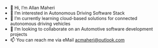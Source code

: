 - 👋 Hi, I’m Allan Maheri
- 👀 I’m interested in Autonomous Driving Software Stack
- 🌱  I’m currently learning cloud-based solutions for connected autonomous driving vehicles
- 💞️ I’m looking to collaborate on an Automotive software development projects
- 📫 You can reach me via eMail <acmaheri@outlook.com>

<!---
acmaheri/acmaheri is a ✨ special ✨ repository because its `README.md` (this file) appears on your GitHub profile.
You can click the Preview link to take a look at your changes.
--->
